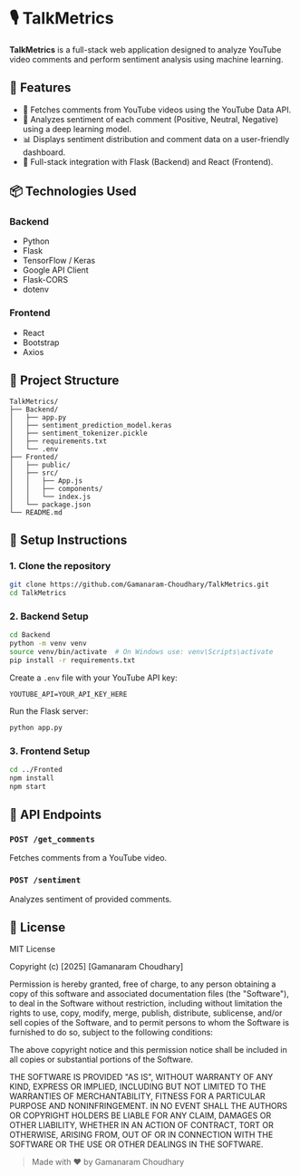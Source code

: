 # 🎙️ TalkMetrics

**TalkMetrics** is a full-stack web application designed to analyze YouTube video comments and perform sentiment analysis using machine learning.

## 🚀 Features

- 🎥 Fetches comments from YouTube videos using the YouTube Data API.
- 🧠 Analyzes sentiment of each comment (Positive, Neutral, Negative) using a deep learning model.
- 📊 Displays sentiment distribution and comment data on a user-friendly dashboard.
- 🔁 Full-stack integration with Flask (Backend) and React (Frontend).

## 📦 Technologies Used

### Backend

- Python
- Flask
- TensorFlow / Keras
- Google API Client
- Flask-CORS
- dotenv

### Frontend

- React
- Bootstrap
- Axios

## 📁 Project Structure

```
TalkMetrics/
├── Backend/
│   ├── app.py
│   ├── sentiment_prediction_model.keras
│   ├── sentiment_tokenizer.pickle
│   ├── requirements.txt
│   └── .env
├── Fronted/
│   ├── public/
│   ├── src/
│   │   ├── App.js
│   │   ├── components/
│   │   └── index.js
│   └── package.json
└── README.md
```

## 🔧 Setup Instructions

### 1. Clone the repository

```bash
git clone https://github.com/Gamanaram-Choudhary/TalkMetrics.git
cd TalkMetrics
```

### 2. Backend Setup

```bash
cd Backend
python -m venv venv
source venv/bin/activate  # On Windows use: venv\Scripts\activate
pip install -r requirements.txt
```

Create a `.env` file with your YouTube API key:

```
YOUTUBE_API=YOUR_API_KEY_HERE
```

Run the Flask server:

```bash
python app.py
```

### 3. Frontend Setup

```bash
cd ../Fronted
npm install
npm start
```

## 📡 API Endpoints

### `POST /get_comments`

Fetches comments from a YouTube video.

### `POST /sentiment`

Analyzes sentiment of provided comments.

## 📜 License

MIT License

Copyright (c) [2025] [Gamanaram Choudhary]

Permission is hereby granted, free of charge, to any person obtaining a copy
of this software and associated documentation files (the "Software"), to deal
in the Software without restriction, including without limitation the rights
to use, copy, modify, merge, publish, distribute, sublicense, and/or sell
copies of the Software, and to permit persons to whom the Software is
furnished to do so, subject to the following conditions:

The above copyright notice and this permission notice shall be included in all
copies or substantial portions of the Software.

THE SOFTWARE IS PROVIDED "AS IS", WITHOUT WARRANTY OF ANY KIND, EXPRESS OR
IMPLIED, INCLUDING BUT NOT LIMITED TO THE WARRANTIES OF MERCHANTABILITY,
FITNESS FOR A PARTICULAR PURPOSE AND NONINFRINGEMENT. IN NO EVENT SHALL THE
AUTHORS OR COPYRIGHT HOLDERS BE LIABLE FOR ANY CLAIM, DAMAGES OR OTHER
LIABILITY, WHETHER IN AN ACTION OF CONTRACT, TORT OR OTHERWISE, ARISING FROM,
OUT OF OR IN CONNECTION WITH THE SOFTWARE OR THE USE OR OTHER DEALINGS IN
THE SOFTWARE.

> Made with ❤️ by Gamanaram Choudhary
